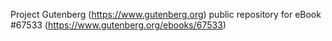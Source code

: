 Project Gutenberg (https://www.gutenberg.org) public repository for
eBook #67533 (https://www.gutenberg.org/ebooks/67533)
